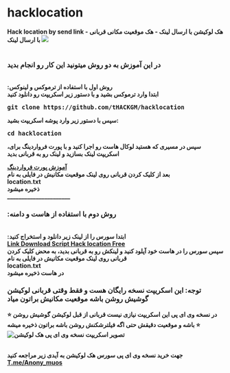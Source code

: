 # hacklocation
<b>
Hack location by send link - هک لوکیشن با ارسال لینک - هک موقعیت مکانی قربانی با ارسال لینک 
<b>
<img src="about.png">
<br></br><h3>
  در این آموزش به دو روش میتونید این کار رو انجام بدید
</h3>

</br>
<b>
:روش اول با استفاده از ترموکس و لینوکس
</b></br>
ابتدا وارد ترموکس بشید و با دستور زیر اسکریپت رو دانلود کنید
<br><pre>
git clone https://github.com/tHACKGM/hacklocation
</pre>
سپس با دستور زیر وارد پوشه اسکریپت بشید:
<br><pre>
cd hacklocation
</pre>
<div>

 ،سپس در مسیری که هستید لوکال هاست رو اجرا کنید و با پورت فرواردینگ برای اسکریپت لینک بسازید و لینک رو به قربانی بدید
  <div>
    <b>
      <a href="https://telegra.ph/%D8%B1%D9%88%D8%B4-%D9%87%D8%A7%DB%8C-%D8%A7%D8%AC%D8%B1%D8%A7%DB%8C-%D9%BE%D8%B1%D9%88%D8%AA-%D9%81%D8%B1%D9%88%D8%A7%D8%B1%D8%AF%DB%8C%D9%86%DA%AF-2021-11-06" > آموزش پورت فرواردینگ</a>
     </b> </a>
  </div>
 <b>
بعد از کلیک کردن قربانی روی لینک موقعیت مکانیش در فایلی به نام 
  <br>
  location.txt 
 </br>
      ذخیره میشود
  </b>
  </br>
  ______________________
  <h3>
:روش دوم با استفاده از هاست و دامنه
</h3>
<br>
:ابتدا سورس را از لینک زیر دانلود و استخراج کنید
</br>
<a href="https://www.mediafire.com/file/kde16po31byh3aa/location_free_script.zip/file">Link Download Script Hack location Free</a>

<br>
 <b>
    سپس سورس را در هاست خود آپلود کنید و لینکش رو به قربانی بدید، به محض کلیک کردن قربانی روی لینک موقعیت مکانیش در فایلی به نام 
  <br>
  location.txt 
 </br>
      در هاست ذخیره میشود
  </b>
  <div>
  
  <h3>توجه: این اسکریپت نسخه رایگان هست و فقط وقتی قربانی لوکیشن گوشیش روشن باشه موقعیت مکانیش براتون میاد
  </h3>

  <b>⭐
در نسخه وی ای پی این اسکریپت نیازی نیست قربانی از قبل لوکیشن گوشیش روشن باشه و موقعیت دقیقش حتی اگه فیلترشکنش روشن باشه براتون ذخیره میشه
  </b>⭐
  <img src="vip.png" alt="تصویر اسکریپت نسخه وی ای پی هک لوکیشن">
<div><br>
جهت خرید نسخه وی ای پی سورس هک لوکیشن به آیدی زیر مراجعه کنید
<a href="Https://t.me/Anony_muos">T.me/Anony_muos</a>

<br>



